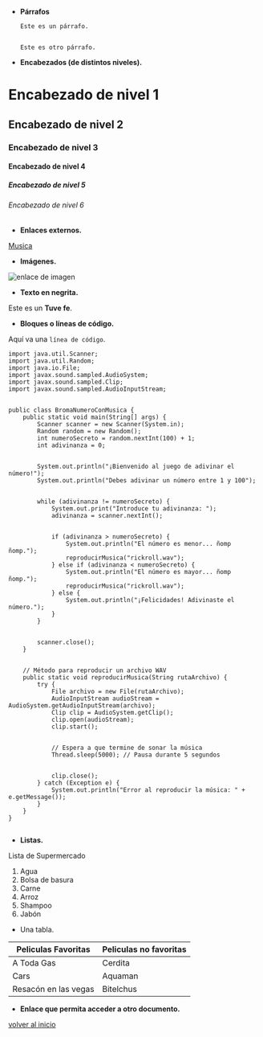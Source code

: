 
* **Párrafos**


      Este es un párrafo.


      Este es otro párrafo.




* **Encabezados (de distintos niveles).**
   


# Encabezado de nivel 1
## Encabezado de nivel 2
### Encabezado de nivel 3
#### Encabezado de nivel 4
##### Encabezado de nivel 5
###### Encabezado de nivel 6






* **Enlaces externos.**




[Musica](https://youtu.be/kRt2sRyup6A?feature=shared)








 * **Imágenes.**


![enlace de imagen](https://i.kym-cdn.com/entries/icons/facebook/000/035/976/mucho-texto.jpg)




   * **Texto en negrita.**


Este es un **Tuve fe**.




   * **Bloques o líneas de código.**


Aquí va una `línea de código`.


```
import java.util.Scanner;
import java.util.Random;
import java.io.File;
import javax.sound.sampled.AudioSystem;
import javax.sound.sampled.Clip;
import javax.sound.sampled.AudioInputStream;


public class BromaNumeroConMusica {
    public static void main(String[] args) {
        Scanner scanner = new Scanner(System.in);
        Random random = new Random();
        int numeroSecreto = random.nextInt(100) + 1;
        int adivinanza = 0;


        System.out.println("¡Bienvenido al juego de adivinar el número!");
        System.out.println("Debes adivinar un número entre 1 y 100");


        while (adivinanza != numeroSecreto) {
            System.out.print("Introduce tu adivinanza: ");
            adivinanza = scanner.nextInt();


            if (adivinanza > numeroSecreto) {
                System.out.println("El número es menor... ñomp ñomp.");
                reproducirMusica("rickroll.wav");
            } else if (adivinanza < numeroSecreto) {
                System.out.println("El número es mayor... ñomp ñomp.");
                reproducirMusica("rickroll.wav");
            } else {
                System.out.println("¡Felicidades! Adivinaste el número.");
            }
        }


        scanner.close();
    }


    // Método para reproducir un archivo WAV
    public static void reproducirMusica(String rutaArchivo) {
        try {
            File archivo = new File(rutaArchivo);
            AudioInputStream audioStream = AudioSystem.getAudioInputStream(archivo);
            Clip clip = AudioSystem.getClip();
            clip.open(audioStream);
            clip.start();


            // Espera a que termine de sonar la música
            Thread.sleep(5000); // Pausa durante 5 segundos


            clip.close();
        } catch (Exception e) {
            System.out.println("Error al reproducir la música: " + e.getMessage());
        }
    }
}


```


*  **Listas.**
 


  Lista de Supermercado
1. Agua
2. Bolsa de basura
3. Carne
4. Arroz
5. Shampoo
6. Jabón




*  Una tabla.
 


| Peliculas Favoritas | Peliculas no favoritas |
|--------------|--------------|
| A Toda Gas | Cerdita |
| Cars | Aquaman |
|Resacón en las vegas|Bitelchus|




* **Enlace que permita acceder a otro documento.**


[volver al inicio](ut1_a2.md)





